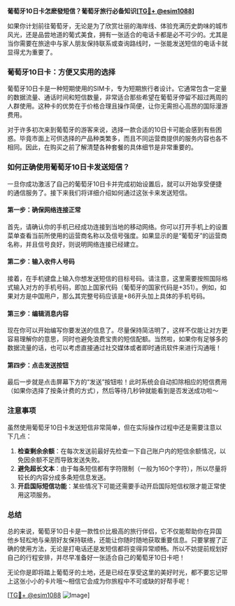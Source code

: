 **葡萄牙10日卡怎麽發短信？葡萄牙旅行必备知识[[TG💪+ @esim1088](https://t.me/s/esim1088)]**

如果你计划前往葡萄牙，无论是为了欣赏壮丽的海岸线、体验充满历史韵味的城市风光，还是品尝地道的葡式美食，拥有一张适合的电话卡都是必不可少的。尤其是当你需要在旅途中与家人朋友保持联系或查询路线时，一张能发送短信的电话卡就显得尤为重要了。

### 葡萄牙10日卡：方便又实用的选择

葡萄牙10日卡是一种短期使用的SIM卡，专为短期旅行者设计。它通常包含一定量的数据流量、通话时间和短信数量，非常适合那些希望在葡萄牙停留不超过两周的人群使用。这种卡的优势在于价格合理且操作简便，让你无需担心高昂的国际漫游费用。

对于许多初次来到葡萄牙的游客来说，选择一款合适的10日卡可能会感到有些困惑。毕竟市面上可供选择的产品种类繁多，而且不同运营商提供的服务内容也各不相同。因此，在购买之前了解清楚各种套餐的具体细节是非常重要的。

### 如何正确使用葡萄牙10日卡发送短信？

一旦你成功激活了自己的葡萄牙10日卡并完成初始设置后，就可以开始享受便捷的通信服务了。接下来我们将详细介绍如何通过这张卡来发送短信。

#### 第一步：确保网络连接正常
首先，请确认你的手机已经成功连接到当地的移动网络。你可以打开手机上的设置菜单查看当前所使用的运营商名称以及信号强度。如果显示的是“葡萄牙”的运营商名称，并且信号良好，则说明网络连接已经建立。

#### 第二步：输入收件人号码
接着，在手机键盘上输入你想发送短信的目标号码。请注意，这里需要按照国际格式输入对方的手机号码，即加上国家代码（葡萄牙的国家代码是+351）。例如，如果对方是中国用户，那么其完整号码应该是+86开头加上具体的手机号码。

#### 第三步：编辑消息内容
现在你可以开始编写你要发送的信息了。尽量保持简洁明了，这样不仅能让对方更容易理解你的意思，同时也避免浪费宝贵的短信配额。当然啦，如果你有足够多的数据流量的话，也可以考虑直接通过社交媒体或者即时通讯软件来进行沟通哦！

#### 第四步：点击发送按钮
最后一步就是点击屏幕下方的“发送”按钮啦！此时系统会自动扣除相应的短信费用（如果你选择了按条计费的方式），然后等待几秒钟就能看到是否发送成功啦～

### 注意事项
虽然使用葡萄牙10日卡发送短信非常简单，但在实际操作过程中还是需要注意以下几点：
1. **检查剩余余额**：在每次发送前最好先检查一下自己账户内的短信余额情况，以免因余额不足而导致发送失败。
2. **避免超长文本**：由于每条短信都有字符限制（一般为160个字符），所以尽量将较长的内容分成多条短信息发送。
3. **开启国际短信功能**：某些情况下可能还需要手动开启国际短信权限才能正常使用这项服务。

### 总结
总的来说，葡萄牙10日卡是一款性价比极高的旅行伴侣，它不仅能帮助你在异国他乡轻松地与亲朋好友保持联络，还能让你随时随地获取重要信息。只要掌握了正确的使用方法，无论是打电话还是发短信都将变得异常顺畅。所以不妨提前规划好自己的行程安排，并尽早准备好一张适合自己的葡萄牙10日卡吧！

无论你是即将踏上葡萄牙的土地，还是已经在享受这里的美好时光，都不要忘记带上这张小小的卡片哦～相信它会成为你旅程中不可或缺的好帮手呢！

[[TG💪+ @esim1088](https://t.me/s/esim1088) ![Image](https://i.postimg.cc/4NQfJmqS/Snipaste-2025-05-13-00-14-12.png)]